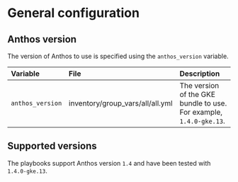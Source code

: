 # General configuration

## Anthos version

The version of Anthos to use is specified using the `anthos_version` variable.

|Variable|File|Description|
|:-------|:---|:----------|
|`anthos_version`|inventory/group_vars/all/all.yml|The version of the GKE bundle to use.<br>For example, `1.4.0-gke.13`.|

## Supported versions

The playbooks support Anthos version `1.4` and have been tested with `1.4.0-gke.13`.


